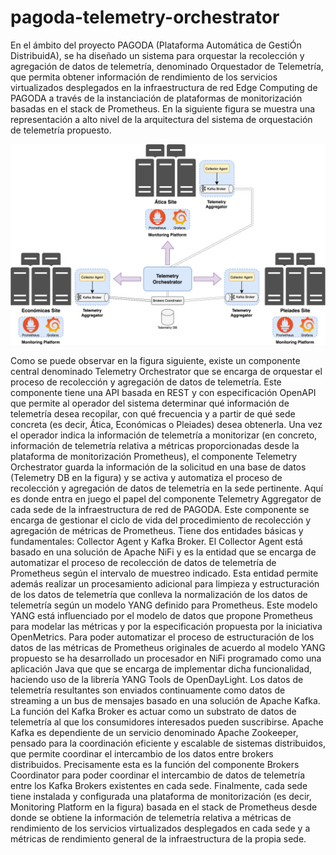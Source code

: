 # pagoda-telemetry-orchestrator

En el ámbito del proyecto PAGODA (Plataforma Automática de GestiÓn DistribuidA), se ha diseñado un sistema para orquestar la recolección y agregación de datos de telemetría, denominado Orquestador de Telemetría, que permita obtener información de rendimiento de los servicios virtualizados desplegados en la infraestructura de red Edge Computing de PAGODA a través de la instanciación de plataformas de monitorización basadas en el stack de Prometheus. En la siguiente figura se muestra una representación a alto nivel de la arquitectura del sistema de orquestación de telemetría propuesto.

![Telemetry Orchestration](images/PAGODA_telemetry_orchestration-telemetry-distributed-scenario.png)

Como se puede observar en la figura siguiente, existe un componente central denominado Telemetry Orchestrator que se encarga de orquestar el proceso de recolección y agregación de datos de telemetría. Este componente tiene una API basada en REST y con especificación OpenAPI que permite al operador del sistema determinar qué información de telemetría desea recopilar, con qué frecuencia y a partir de qué sede concreta (es decir, Ática, Económicas o Pleiades) desea obtenerla. Una vez el operador indica la información de telemetría a monitorizar (en concreto, información de telemetría relativa a métricas proporcionadas desde la plataforma de monitorización Prometheus), el componente Telemetry Orchestrator guarda la información de la solicitud en una base de datos (Telemetry DB en la figura) y se activa y automatiza el proceso de recolección y agregación de datos de telemetría en la sede pertinente. Aquí es donde entra en juego el papel del componente Telemetry Aggregator de cada sede de la infraestructura de red de PAGODA. Este componente se encarga de gestionar el ciclo de vida del procedimiento de recolección y agregación de métricas de Prometheus. Tiene dos entidades básicas y fundamentales: Collector Agent y Kafka Broker. El Collector Agent está basado en una solución de Apache NiFi y es la entidad que se encarga de automatizar el proceso de recolección de datos de telemetría de Prometheus según el intervalo de muestreo indicado. Esta entidad permite además realizar un procesamiento adicional para limpieza y estructuración de los datos de telemetría que conlleva la normalización de los datos de telemetría según un modelo YANG definido para Prometheus. Este modelo YANG está influenciado por el modelo de datos que propone Prometheus para modelar las métricas y por la especificación propuesta por la iniciativa OpenMetrics. Para poder automatizar el proceso de estructuración de los datos de las métricas de Prometheus originales de acuerdo al modelo YANG propuesto se ha desarrollado un procesador en NiFi programado como una aplicación Java que que se encarga de implementar dicha funcionalidad, haciendo uso de la librería YANG Tools de OpenDayLight. Los datos de telemetría resultantes son enviados continuamente como datos de streaming a un bus de mensajes basado en una solución de Apache Kafka. La función del Kafka Broker es actuar como un substrato de datos de telemetría al que los consumidores interesados pueden suscribirse. Apache Kafka es dependiente de un servicio denominado Apache Zookeeper, pensado para la coordinación eficiente y escalable de sistemas distribuidos, que permite coordinar el intercambio de los datos entre brokers distribuidos. Precisamente esta es la función del componente Brokers Coordinator para poder coordinar el intercambio de datos de telemetría entre los Kafka Brokers existentes en cada sede. Finalmente, cada sede tiene instalada y configurada una plataforma de monitorización (es decir, Monitoring Platform en la figura) basada en el stack de Prometheus desde donde se obtiene la información de telemetría relativa a métricas de rendimiento de los servicios virtualizados desplegados en cada sede y a métricas de rendimiento general de la infraestructura de la propia sede.

